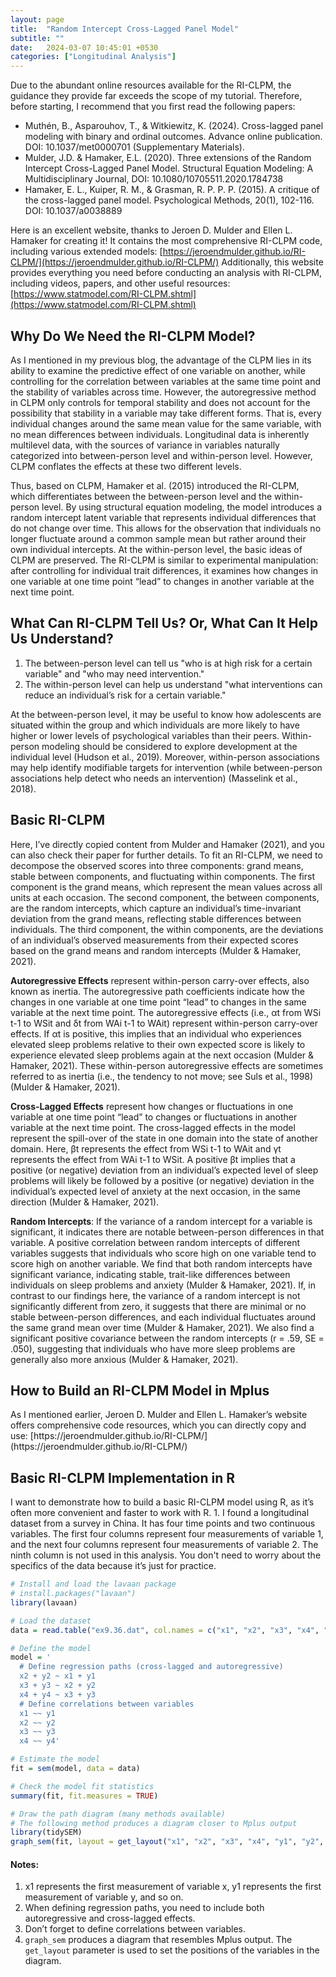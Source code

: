 ```yaml
---
layout: page
title:  "Random Intercept Cross-Lagged Panel Model"
subtitle: ""
date:   2024-03-07 10:45:01 +0530
categories: ["Longitudinal Analysis"]
---
```



Due to the abundant online resources available for the RI-CLPM, the guidance they provide far exceeds the scope of my tutorial. Therefore, before starting, I recommend that you first read the following papers:
- Muthén, B., Asparouhov, T., & Witkiewitz, K. (2024). Cross-lagged panel modeling with binary and ordinal outcomes. Advance online publication. DOI: 10.1037/met0000701 (Supplementary Materials).
- Mulder, J.D. & Hamaker, E.L. (2020). Three extensions of the Random Intercept Cross-Lagged Panel Model. Structural Equation Modeling: A Multidisciplinary Journal, DOI: 10.1080/10705511.2020.1784738
- Hamaker, E. L., Kuiper, R. M., & Grasman, R. P. P. P. (2015). A critique of the cross-lagged panel model. Psychological Methods, 20(1), 102-116. DOI: 10.1037/a0038889

Here is an excellent website, thanks to Jeroen D. Mulder and Ellen L. Hamaker for creating it! It contains the most comprehensive RI-CLPM code, including various extended models:
[https://jeroendmulder.github.io/RI-CLPM/](https://jeroendmulder.github.io/RI-CLPM/)
Additionally, this website provides everything you need before conducting an analysis with RI-CLPM, including videos, papers, and other useful resources:
[https://www.statmodel.com/RI-CLPM.shtml](https://www.statmodel.com/RI-CLPM.shtml)

<h2><strong>Why Do We Need the RI-CLPM Model?</strong></h2>
As I mentioned in my previous blog, the advantage of the CLPM lies in its ability to examine the predictive effect of one variable on another, while controlling for the correlation between variables at the same time point and the stability of variables across time. However, the autoregressive method in CLPM only controls for temporal stability and does not account for the possibility that stability in a variable may take different forms. That is, every individual changes around the same mean value for the same variable, with no mean differences between individuals. Longitudinal data is inherently multilevel data, with the sources of variance in variables naturally categorized into between-person level and within-person level. However, CLPM conflates the effects at these two different levels.

Thus, based on CLPM, Hamaker et al. (2015) introduced the RI-CLPM, which differentiates between the between-person level and the within-person level. By using structural equation modeling, the model introduces a random intercept latent variable that represents individual differences that do not change over time. This allows for the observation that individuals no longer fluctuate around a common sample mean but rather around their own individual intercepts. At the within-person level, the basic ideas of CLPM are preserved. The RI-CLPM is similar to experimental manipulation: after controlling for individual trait differences, it examines how changes in one variable at one time point “lead” to changes in another variable at the next time point.

<h2><strong>What Can RI-CLPM Tell Us? Or, What Can It Help Us Understand?</strong></h2>

1. The between-person level can tell us "who is at high risk for a certain variable" and "who may need intervention."
2. The within-person level can help us understand "what interventions can reduce an individual’s risk for a certain variable."

At the between-person level, it may be useful to know how adolescents are situated within the group and which individuals are more likely to have higher or lower levels of psychological variables than their peers. Within-person modeling should be considered to explore development at the individual level (Hudson et al., 2019). Moreover, within-person associations may help identify modifiable targets for intervention (while between-person associations help detect who needs an intervention) (Masselink et al., 2018).

<h2><strong>Basic RI-CLPM</strong></h2>
Here, I’ve directly copied content from Mulder and Hamaker (2021), and you can also check their paper for further details.
To fit an RI-CLPM, we need to decompose the observed scores into three components: grand means, stable between components, and fluctuating within components. The first component is the grand means, which represent the mean values across all units at each occasion. The second component, the between components, are the random intercepts, which capture an individual’s time-invariant deviation from the grand means, reflecting stable differences between individuals. The third component, the within components, are the deviations of an individual’s observed measurements from their expected scores based on the grand means and random intercepts (Mulder & Hamaker, 2021).

**Autoregressive Effects** represent within-person carry-over effects, also known as inertia. The autoregressive path coefficients indicate how the changes in one variable at one time point “lead” to changes in the same variable at the next time point.
The autoregressive effects (i.e., αt from WSi t-1 to WSit and δt from WAi t-1 to WAit) represent within-person carry-over effects. If αt is positive, this implies that an individual who experiences elevated sleep problems relative to their own expected score is likely to experience elevated sleep problems again at the next occasion (Mulder & Hamaker, 2021). These within-person autoregressive effects are sometimes referred to as inertia (i.e., the tendency to not move; see Suls et al., 1998) (Mulder & Hamaker, 2021).

**Cross-Lagged Effects** represent how changes or fluctuations in one variable at one time point “lead” to changes or fluctuations in another variable at the next time point.
The cross-lagged effects in the model represent the spill-over of the state in one domain into the state of another domain. Here, βt represents the effect from WSi t-1 to WAit and γt represents the effect from WAi t-1 to WSit. A positive βt implies that a positive (or negative) deviation from an individual’s expected level of sleep problems will likely be followed by a positive (or negative) deviation in the individual’s expected level of anxiety at the next occasion, in the same direction (Mulder & Hamaker, 2021).

**Random Intercepts**: If the variance of a random intercept for a variable is significant, it indicates there are notable between-person differences in that variable. A positive correlation between random intercepts of different variables suggests that individuals who score high on one variable tend to score high on another variable. 
We find that both random intercepts have significant variance, indicating stable, trait-like differences between individuals on sleep problems and anxiety (Mulder & Hamaker, 2021). If, in contrast to our findings here, the variance of a random intercept is not significantly different from zero, it suggests that there are minimal or no stable between-person differences, and each individual fluctuates around the same grand mean over time (Mulder & Hamaker, 2021). We also find a significant positive covariance between the random intercepts (r = .59, SE = .050), suggesting that individuals who have more sleep problems are generally also more anxious (Mulder & Hamaker, 2021).

<h2><strong>How to Build an RI-CLPM Model in Mplus</strong></h2>
As I mentioned earlier, Jeroen D. Mulder and Ellen L. Hamaker’s website offers comprehensive code resources, which you can directly copy and use: [https://jeroendmulder.github.io/RI-CLPM/](https://jeroendmulder.github.io/RI-CLPM/)

<h2><strong>Basic RI-CLPM Implementation in R</strong></h2>
I want to demonstrate how to build a basic RI-CLPM model using R, as it’s often more convenient and faster to work with R.
1. I found a longitudinal dataset from a survey in China. It has four time points and two continuous variables. The first four columns represent four measurements of variable 1, and the next four columns represent four measurements of variable 2. The ninth column is not used in this analysis. You don't need to worry about the specifics of the data because it’s just for practice.

```r
# Install and load the lavaan package
# install.packages("lavaan")
library(lavaan)

# Load the dataset
data = read.table("ex9.36.dat", col.names = c("x1", "x2", "x3", "x4", "y1", "y2", "y3", "y4", 'subject'))

# Define the model
model = '  
  # Define regression paths (cross-lagged and autoregressive)
  x2 + y2 ~ x1 + y1
  x3 + y3 ~ x2 + y2
  x4 + y4 ~ x3 + y3
  # Define correlations between variables
  x1 ~~ y1
  x2 ~~ y2
  x3 ~~ y3
  x4 ~~ y4'

# Estimate the model
fit = sem(model, data = data)

# Check the model fit statistics
summary(fit, fit.measures = TRUE)

# Draw the path diagram (many methods available)
# The following method produces a diagram closer to Mplus output
library(tidySEM)
graph_sem(fit, layout = get_layout("x1", "x2", "x3", "x4", "y1", "y2", "y3", "y4", rows = 2))
```

#### Notes:
1. x1 represents the first measurement of variable x, y1 represents the first measurement of variable y, and so on.
2. When defining regression paths, you need to include both autoregressive and cross-lagged effects.
3. Don’t forget to define correlations between variables.
4. `graph_sem` produces a diagram that resembles Mplus output. The `get_layout` parameter is used to set the positions of the variables in the diagram.
